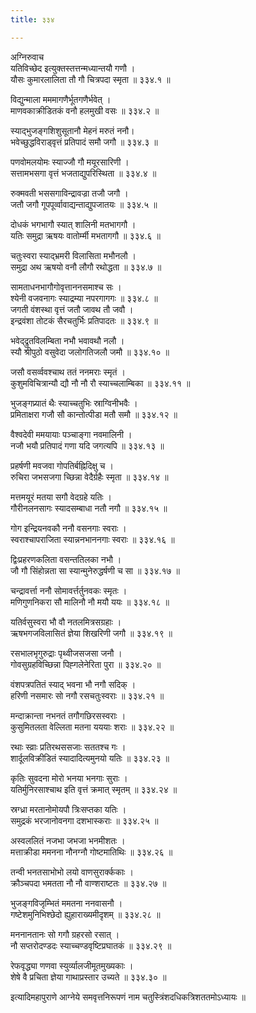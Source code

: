 ```yaml
---
title: ३३४

---
```

अग्निरुवाच  
यतिविच्छेद इत्युक्तस्तत्तन्मध्यान्तयौ गणौ ।  
यौसः कुमारलालिता तौ गौ चित्रपदा स्मृता ॥ ३३४.१ ॥  
  
विद्युन्माला मममागणैर्भूतगणैर्भवेत् ।  
माणवकाक्रीडितकं वनौ हलमुखी वसः ॥ ३३४.२ ॥  
  
स्याद्भुजङ्गशिशुसूतानौ मेहनं मरुतं ननौ।  
भवेच्छुद्धविराड्वृत्तं प्रतिपादं समौ जगौ ॥ ३३४.३ ॥  
  
पणवोमलयोमः स्याज्जौ गौ मयूरसारिणी ।  
सत्तामभसगा वृत्तं भजताद्युपरिस्थिता ॥ ३३४.४ ॥  
  
रुक्मवती भससगाविन्द्रावज्रा तजौ जगौ ।  
जतौ जगौ गूपपूर्व्वावाद्यन्ताद्युपजातयः ॥ ३३४.५ ॥  
  
दोधकं भगभागौ स्यात् शालिनी मतभागगौ ।  
यतिः समुद्रा ऋषयः वातोर्म्मी मभतागगौ ॥ ३३४.६ ॥  
  
चतुःस्वरा स्याद्‌भ्रमरी विलासिता मभौनलौ ।  
समुद्रा अथ ऋषयो वनौ लौगौ रथोद्धता ॥ ३३४.७ ॥  
  
सामताधनभागौगोवृत्ताननसमाश्च सः ।  
श्येनी वजवनागः स्याद्रम्या नपरगागगः ॥ ३३४.८ ॥  
जगती वंशस्था वृत्तं जतौ जावथ तौ जवौ ।  
इन्द्रवंशा तोटकं सैरचतुर्भिः प्रतिपादतः ॥ ३३४.९ ॥  
  
भवेद्‌द्रुतविलम्बिता नभौ भवावथौ नलौ ।  
स्यौ श्रीपुठो वसुवेदा जलोगतिजलौ जमौ ॥ ३३४.१० ॥  
  
जसौ वसर्व्ववश्चाथ ततं ननमराः स्मृतं ।  
कुशुमविचित्रान्यौ द्यौ नौ नौ रौ स्याच्चलाम्बिका ॥ ३३४.११ ॥  
  
भुजङ्गप्र्यातं थैः स्याच्चतुभिः स्राग्विनीभवैः ।  
प्रमिताक्षरा गजौ सौ कान्तोत्पीडा मतौ समौ ॥ ३३४.१२ ॥  
  
वैश्वदेवी ममयायाः पञ्चाङ्गा नवमालिनी ।  
नजौ भयौ प्रतिपादं गणा यदि जगत्यपि ॥ ३३४.१३ ॥  
  
प्रहर्षणी मवजवा गोपतिर्बह्निदिक्षु च ।  
रुचिरा जभसजगा च्छिन्ना वेदैर्ग्रहैः स्मृता ॥ ३३४.१४ ॥  
  
  
मत्तमयूरं मतया सगौ वेदग्रहे यतिः ।  
गौरीनलनसागः स्यादसम्बाधा नतौ नगौ ॥ ३३४.१५ ॥  
  
गोग इन्द्रियनवकौ ननौ वसनगाः स्वराः ।  
स्वराश्चापराजिता स्यान्ननभाननगाः स्वराः ॥ ३३४.१६ ॥  
  
द्विःप्रहरणकलिता वसन्ततिलका नभौ ।  
जौ गौ सिंहोन्नता सा स्यान्मुनेरुद्धर्षणी च सा ॥ ३३४.१७ ॥  
  
चन्द्रावर्त्ता ननौ सोमावर्त्तर्तुनवकः स्मृतः ।  
मणिगुणनिकरा सौ मालिनौ नौ मयौ ययः ॥ ३३४.१८ ॥  
  
यतिर्वसुस्वरा भौ वौ नतलमित्रसग्रहाः ।  
ऋषभगजविलासितं ज्ञेया शिखरिणी जगौ ॥ ३३४.१९ ॥  
  
रसभालभृगुरुद्राः पृथ्वीजसजसा जनौ ।  
गोवसुग्रहविच्छिन्ना पिह्गलेनेरिता पुरा ॥ ३३४.२० ॥  
  
वंशपत्रपतितं स्याद्‌ भवना भौ नगौ सदिक् ।  
हरिणी नसमारः सो नगौ रसचतुःस्वराः ॥ ३३४.२१ ॥  
  
मन्दाक्रान्ता नभनतं तगौगछिरसस्वराः ।  
कुसुमितलता वेल्लिता मतना यययाः शराः ॥ ३३४.२२ ॥  
  
रथाः स्व्राः प्रतिरथससजाः सततश्च गः ।  
शार्दूलविक्रीडितं स्यादादित्यमुनयो यतिः ॥ ३३४.२३ ॥  
  
कृतिः सुवदना मोरो भनया भनगाः सुराः ।  
यतिर्मुनिरसाश्चाथ इति वृत्तं क्रमात् स्मृतम् ॥ ३३४.२४ ॥  
  
स्रग्ध्रा मरतानोमोयपौ त्रिःसप्तका यतिः ।  
समुद्रकं भरजानोवनगा दशभास्कराः ॥ ३३४.२५ ॥  
  
अस्वललितं नजभा जभजा भनमीशतः ।  
मत्ताक्रीडा ममनना नौनग्नौ गोष्टमातिथिः ॥ ३३४.२६ ॥  
  
तन्वी भनतसाभोभो लयो वाणसुरार्क्ककाः ।  
क्रौञ्चपदा भमतता नौ नौ वाण्शराष्टतः ॥ ३३४.२७ ॥  
  
भुजङ्गविजृम्भितं ममतना ननवासनौ ।  
गष्टेशमुनिभिश्छेदो ह्युहाराख्यमीदृशम् ॥ ३३४.२८ ॥  
  
मननानतानः सो गगौ ग्रहरसो रसात् ।  
नौ सप्तरोदण्डदः स्याच्चण्डवृष्टिप्रघातकं ॥ ३३४.२९ ॥  
  
रेफवृद्ध्या णणवा स्युर्व्यालजीमूतमुख्यकाः ।  
शेषे वै प्रचिता ज्ञेया गाथाप्रस्तार उच्यते ॥ ३३४.३० ॥  
  
इत्यादिमहापुराणे आग्नेये समवृत्तनिरूपणं नाम चतुस्त्रिंशदधिकत्रिशततमोऽध्यायः ॥